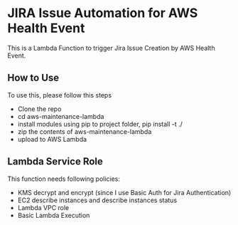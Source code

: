 # JIRA Issue Automation for AWS Health Event
This is a Lambda Function to trigger Jira Issue Creation by AWS Health Event.

##  How to Use
To use this, please follow this steps
- Clone the repo
- cd aws-maintenance-lambda
- install modules using pip to project folder, pip install -t ./
- zip the contents of aws-maintenance-lambda
- upload to AWS Lambda

## Lambda Service Role
This function needs following policies:
- KMS decrypt and encrypt (since I use Basic Auth for Jira Authentication)
- EC2 describe instances and describe instances status
- Lambda VPC role
- Basic Lambda Execution
